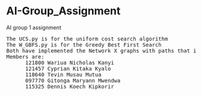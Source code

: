 # AI-Group_Assignment
AI group 1 assignment
<pre>
The UCS.py is for the uniform cost search algorithm
The W_GBFS.py is for the Greedy Best First Search
Both have implemented the Network X graphs with paths that indicate the shortes route.
Members are:
      121800 Wariua Nicholas Kanyi
      121457 Cyprian Kitaka Kyalo
      118640 Tevin Musau Mutua
      097770 Gitonga Maryann Mwendwa
      115325 Dennis Koech Kipkorir
</pre>

